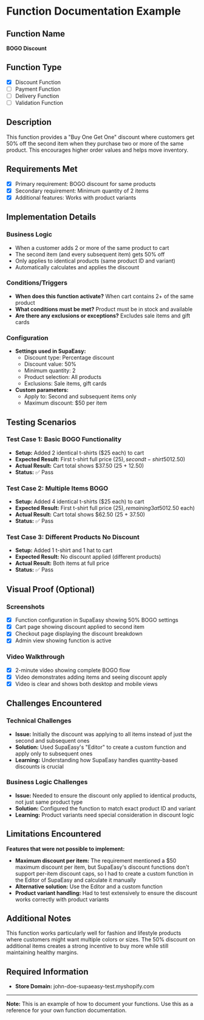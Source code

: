 # Function Documentation Example

## Function Name
**BOGO Discount**

## Function Type
- [x] Discount Function
- [ ] Payment Function  
- [ ] Delivery Function
- [ ] Validation Function

## Description
This function provides a "Buy One Get One" discount where customers get 50% off the second item when they purchase two or more of the same product. This encourages higher order values and helps move inventory.

## Requirements Met
- [x] Primary requirement: BOGO discount for same products
- [x] Secondary requirement: Minimum quantity of 2 items
- [x] Additional features: Works with product variants

## Implementation Details

### Business Logic
- When a customer adds 2 or more of the same product to cart
- The second item (and every subsequent item) gets 50% off
- Only applies to identical products (same product ID and variant)
- Automatically calculates and applies the discount

### Conditions/Triggers
- **When does this function activate?** When cart contains 2+ of the same product
- **What conditions must be met?** Product must be in stock and available
- **Are there any exclusions or exceptions?** Excludes sale items and gift cards

### Configuration
- **Settings used in SupaEasy:**
  - Discount type: Percentage discount
  - Discount value: 50%
  - Minimum quantity: 2
  - Product selection: All products
  - Exclusions: Sale items, gift cards
- **Custom parameters:**
  - Apply to: Second and subsequent items only
  - Maximum discount: $50 per item

## Testing Scenarios

### Test Case 1: Basic BOGO Functionality
- **Setup:** Added 2 identical t-shirts ($25 each) to cart
- **Expected Result:** First t-shirt full price ($25), second t-shirt 50% off ($12.50)
- **Actual Result:** Cart total shows $37.50 (25 + 12.50)
- **Status:** ✅ Pass

### Test Case 2: Multiple Items BOGO
- **Setup:** Added 4 identical t-shirts ($25 each) to cart
- **Expected Result:** First t-shirt full price ($25), remaining 3 at 50% off ($12.50 each)
- **Actual Result:** Cart total shows $62.50 (25 + 37.50)
- **Status:** ✅ Pass

### Test Case 3: Different Products No Discount
- **Setup:** Added 1 t-shirt and 1 hat to cart
- **Expected Result:** No discount applied (different products)
- **Actual Result:** Both items at full price
- **Status:** ✅ Pass

## Visual Proof (Optional)

### Screenshots
- [x] Function configuration in SupaEasy showing 50% BOGO settings
- [x] Cart page showing discount applied to second item
- [x] Checkout page displaying the discount breakdown
- [x] Admin view showing function is active

### Video Walkthrough
- [x] 2-minute video showing complete BOGO flow
- [x] Video demonstrates adding items and seeing discount apply
- [x] Video is clear and shows both desktop and mobile views

## Challenges Encountered

### Technical Challenges
- **Issue:** Initially the discount was applying to all items instead of just the second and subsequent ones
- **Solution:** Used SupaEasy's "Editor" to create a custom function and apply only to subsequent ones
- **Learning:** Understanding how SupaEasy handles quantity-based discounts is crucial

### Business Logic Challenges
- **Issue:** Needed to ensure the discount only applied to identical products, not just same product type
- **Solution:** Configured the function to match exact product ID and variant
- **Learning:** Product variants need special consideration in discount logic

## Limitations Encountered

**Features that were not possible to implement:**
- **Maximum discount per item:** The requirement mentioned a $50 maximum discount per item, but SupaEasy's discount functions don't support per-item discount caps, so I had to create a custom function in the Editor of SupaEasy and calculate it manually
- **Alternative solution:** Use the Editor and a custom function
- **Product variant handling:** Had to test extensively to ensure the discount works correctly with product variants

## Additional Notes

This function works particularly well for fashion and lifestyle products where customers might want multiple colors or sizes. The 50% discount on additional items creates a strong incentive to buy more while still maintaining healthy margins.

## Required Information
- **Store Domain:** john-doe-supaeasy-test.myshopify.com

---

**Note:** This is an example of how to document your functions. Use this as a reference for your own function documentation.
